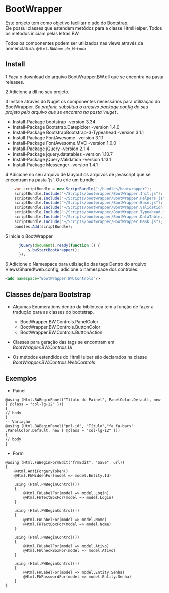 # BootWrapper

Este projeto tem como objetivo facilitar o udo do Bootstrap.<br/>
Ele possui classes que estendem metódos para a classe HtmlHelper. Todos os métodos iniciam pelas letras BW.<br/>

Todos os componentes podem ser utilizados nas views através da nomenclatura.
<code>@Html.BW*Nome_do_Metodo*</code>

## Install

1 Faça o download do arquivo BootWrapper.BW.dll que se encontra na pasta releases.

2 Adicione a dll no seu projeto.

3 Instale através do Nuget os componentes necessários para utilizaçao do BootWrapper. *Se preferir, substitua o arquivo package.config do seu projeto pelo arquivo que se encontra na pasta 'nuget'.*
  * Install-Package bootstrap -version 3.34
  * Install-Package Bootstrap.Datepicker -version 1.4.0
  * Install-Package BootstrapBootstrap-3-Typeahead -version 3.1.1
  * Install-Package FontAwesome -version 3.1.1
  * Install-Package FontAwesome.MVC -version 1.0.0
  * Install-Package jQuery -version 2.1.4
  * Install-Package jquery.datatables -version 1.10.7
  * Install-Package jQuery.Validation -version 1.13.1
  * Install-Package Messenger -version 1.4.1

4 Adicione no seu arquivo de lauyout os arquivos de javascript que se encontram na pasta 'js'. Ou crie um bundle:
```C#
    var scriptBundle = new ScriptBundle("~/bundles/bootwrapper");
    scriptBundle.Include("~/Scripts/bootwrapper/BootWrapper.Init.js");
    scriptBundle.Include("~/Scripts/bootwrapper/BootWrapper.Helpers.js");
    scriptBundle.Include("~/Scripts/bootwrapper/BootWrapper.Base.js");
    scriptBundle.Include("~/Scripts/bootwrapper/BootWrapper.Validation.js");
    scriptBundle.Include("~/Scripts/bootwrapper/BootWrapper.Typeahead.js");
    scriptBundle.Include("~/Scripts/bootwrapper/BootWrapper.DataTable.js");            
    scriptBundle.Include("~/Scripts/bootwrapper/BootWrapper.Mask.js");
    bundles.Add(scriptBundle);
```

5 Inicie o BootWrapper
```javascript
      jQuery(document).ready(function () {
          $.bwStartBootWrapper();
      });
```
6 Adicione o Namespace para utilziação das tags
Dentro do arquivo Views\Shared\web.config, adicione o namespace dos controles.
```xml
<add namespace="BootWrapper.BW.Controls"/>
``` 
## Classes de/para  Bootstrap 
- Algumas Enumerations dentro da biblioteca tem a função de fazer a tradução para as classes do bootstrap.
  * BootWrapper.BW.Controls.PanelColor
  * BootWrapper.BW.Controls.ButtonColor
  * BootWrapper.BW.Controls.ButtonAction

- Classes para geração das tags se encontram em *BootWrapper.BW.Controls.UI*
- Os métodos estendidos do HtmlHelper são declarados na classe *BootWrapper.BW.Controls.WebControls*

## Exemplos
- Painel

```
@using (Html.BWBeginPanel("Título do Painel", PanelColor.Default, new { @class = "col-lg-12" }))
{
// body
}
-- Variação
@using (Html.BWBeginPanel("pnl-id", "Título","fa fa-bars" ,PanelColor.Default, new { @class = "col-lg-12" }))
{
// body
}
```

- Form
```
@using (Html.FWBeginFormEdit("frmEdit", "Save", url))
{
    @Html.AntiForgeryToken()
    @Html.FWHiddenFor(model => model.Entity.Id)
    
    using (Html.FWBeginControl())
    {
        @Html.FWLabelFor(model => model.Login)
        @Html.FWTextBoxFor(model => model.Login)
    }

    using (Html.FWBeginControl())
    {
        @Html.FWLabelFor(model => model.Nome)
        @Html.FWTextBoxFor(model => model.Nome)
    }

    using (Html.FWBeginControl())
    {
        @Html.FWLabelFor(model => model.Ativo)
        @Html.FWCheckBoxFor(model => model.Ativo)
    }
    
    using (Html.FWBeginControl())
    {
        @Html.FWLabelFor(model => model.Entity.Senha)
        @Html.FWPasswordFor(model => model.Entity.Senha)
    }
}
```

